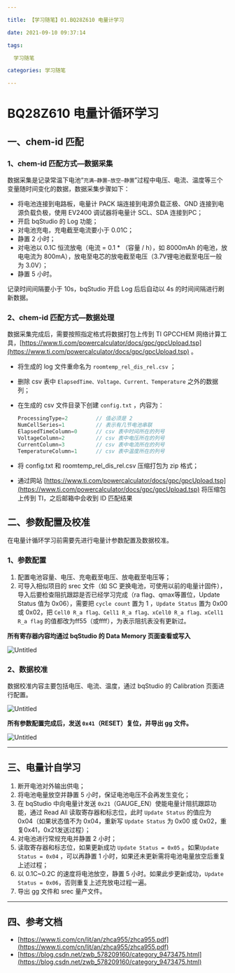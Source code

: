 ```yaml
---

title: 【学习随笔】01.BQ28Z610 电量计学习

date: 2021-09-10 09:37:14

tags:

  学习随笔

categories: 学习随笔

---
```


# BQ28Z610 电量计循环学习

## 一、chem-id 匹配

### 1、chem-id 匹配方式—数据采集

数据采集是记录常温下电池“`充满—静置—放空—静置`”过程中电压、电流、温度等三个变量随时间变化的数据，数据采集步骤如下：

- 将电池连接到电路板，电量计 PACK 端连接到电源负载正极、GND 连接到电源负载负极，使用 EV2400 调试器将电量计 SCL、SDA 连接到PC；
- 开启 bqStudio 的 Log 功能；
- 对电池充电，充电截至电流要小于 0.01C；
- 静置 2 小时；
- 对电池以 0.1C 恒流放电（电流 = 0.1 * （容量 / h），如 8000mAh 的电池，放电电流为 800mA），放电至电芯的放电截至电压（3.7V锂电池截至电压一般为 3.0V）；
- 静置 5 小时。

记录时间间隔要小于 10s，bqStudio 开启 Log 后后自动以 4s 的时间间隔进行刷新数据。

### 2、chem-id 匹配方式—数据处理

数据采集完成后，需要按照指定格式将数据打包上传到 TI GPCCHEM 网络计算工具，[https://www.ti.com/powercalculator/docs/gpc/gpcUpload.tsp](https://www.ti.com/powercalculator/docs/gpc/gpcUpload.tsp) 。

- 将生成的 log 文件重命名为 `roomtemp_rel_dis_rel.csv` ；
- 删除 csv 表中 `ElapsedTime、Voltage、Current、Temperature` 之外的数据列；
- 在生成的 csv 文件目录下创建 `config.txt` ，内容为：
  
    ```c
    ProcessingType=2         // 值必须是 2
    NumCellSeries=1          // 表示有几节电池串联
    ElapsedTimeColumn=0      // csv 表中时间所在的列号
    VoltageColumn=2          // csv 表中电压所在的列号
    CurrentColumn=3          // csv 表中电流所在的列号
    TemperatureColumn=1      // csv 表中温度所在的列号
    ```
    
- 将 config.txt 和 roomtemp_rel_dis_rel.csv 压缩打包为 zip 格式；
- 通过网站 [https://www.ti.com/powercalculator/docs/gpc/gpcUpload.tsp](https://www.ti.com/powercalculator/docs/gpc/gpcUpload.tsp) 将压缩包上传到 TI，之后邮箱中会收到 ID 匹配结果

## 二、参数配置及校准

在电量计循环学习前需要先进行电量计参数配置及数据校准。

### 1、参数配置

1. 配置电池容量、电压、充电截至电压、放电截至电压等；
2. 可导入相似项目的 srec 文件（如 SC 更换电池，可使用以前的电量计固件），导入后要检查阻抗跟踪是否已经学习完成（ra flag、qmax等置位，Update Status 值为 0x06），需要把 `cycle count` 置为 1 ，`Update Status` 置为 0x00 或 0x02，把 `Cell0 R_a flag、Cell1 R_a flag、xCell0 R_a flag、xCell1 R_a flag` 的值都改为ff55（或ffff），为表示阻抗表没有更新过。

**所有寄存器内容均通过 bqStudio 的 Data Memory 页面查看或写入**

![Untitled](https://img-typora-hikyuu.oss-cn-shanghai.aliyuncs.com/img/bqStudio-Data.png)

### 2、数据校准

数据校准内容主要包括电压、电流、温度，通过 bqStudio 的 Calibration 页面进行配置。

![Untitled](https://img-typora-hikyuu.oss-cn-shanghai.aliyuncs.com/img/bqStudio-Calibration.png)

**所有参数配置完成后，发送 `0x41`（RESET）复位，并导出 gg 文件。**

![Untitled](https://img-typora-hikyuu.oss-cn-shanghai.aliyuncs.com/img/bqStudio-Export.png)

---

## 三、电量计自学习

1. 断开电池对外输出供电；
2. 将电池电量放空并静置 5 小时，保证电池电压不会再发生变化；
3. 在 bqStudio 中向电量计发送 `0x21`（GAUGE_EN）使能电量计阻抗跟踪功能，通过 Read All 读取寄存器和标志位，此时 `Update Status` 的值应为 0x04（如果状态值不为 0x04，重新写 `Update Status` 为 0x00 或 0x02，重复0x41，0x21发送过程）；
4. 对电池进行常规充电并静置 2 小时；
5. 读取寄存器和标志位，如果更新成功 `Update Status = 0x05` 。如果`Update Status = 0x04` ，可以再静置 1 小时，如果还未更新需将电池电量放空后重复上述过程；
6. 以 0.1C~0.2C 的速度将电池放空，静置 5 小时。如果此步更新成功，`Update Status = 0x06`，否则重复上述充放电过程一遍。
7. 导出 gg 文件和 srec 量产文件。

---

## 四、参考文档

- [https://www.ti.com/cn/lit/an/zhca955/zhca955.pdf](https://www.ti.com/cn/lit/an/zhca955/zhca955.pdf)
- [https://blog.csdn.net/zwb_578209160/category_9473475.html](https://blog.csdn.net/zwb_578209160/category_9473475.html)